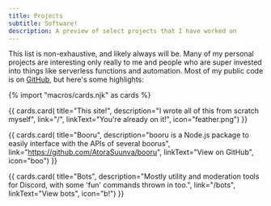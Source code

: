 ```yaml
---
title: Projects
subtitle: Software!
description: A preview of select projects that I have worked on
---
```


This list is non-exhaustive, and likely always will be. Many of my personal projects are interesting only really to me and people who are super invested into things like serverless functions and automation. Most of my public code is on [GitHub](https://github.com/AtoraSuunva), but here's some highlights:

{% import "macros/cards.njk" as cards %}

{{ cards.card(
  title="This site!",
  description="I wrote all of this from scratch myself",
  link="/",
  linkText="You're already on it!",
  icon="feather.png") }}

{{ cards.card(
  title="Booru",
  description="booru is a Node.js package to easily interface with the APIs of several boorus",
  link="https://github.com/AtoraSuunva/booru",
  linkText="View on GitHub",
  icon="boo") }}

{{ cards.card(
  title="Bots",
  description="Mostly utility and moderation tools for Discord, with some 'fun' commands thrown in too.",
  link="/bots",
  linkText="View bots",
  icon="b!") }}
